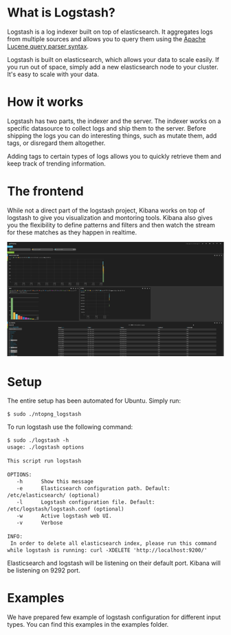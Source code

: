 # What is Logstash?
Logstash is a log indexer built on top of elasticsearch. It aggregates logs from multiple sources and allows you to query them using the [Apache Lucene query parser syntax](http://lucene.apache.org/core/2_9_4/queryparsersyntax.html).

Logstash is built on elasticsearch, which allows your data to scale easily. If you run out of space, simply add a new elasticsearch node to your cluster. It's easy to scale with your data.

# How it works
Logstash has two parts, the indexer and the server. The indexer works on a specific datasource to collect logs and ship them to the server. Before shipping the logs you can do interesting things, such as mutate them, add tags, or disregard them altogether.

Adding tags to certain types of logs allows you to quickly retrieve them and keep track of trending information.


# The frontend
While not a direct part of the logstash project, Kibana works on top of logstash to give you visualization and montoring tools. Kibana also gives you the flexibility to define patterns and filters and then watch the stream for these matches as they happen in realtime.

![Alt text](/img/ntopng_kibana_dashboard.png "Ntopng kibana dashboard")
# Setup
The entire setup has been automated for Ubuntu. Simply run:

```
$ sudo ./ntopng_logstash
```

To run logstash use the following command:

```
$ sudo ./logstash -h
usage: ./logstash options

This script run logstash

OPTIONS:
   -h      Show this message
   -e      Elasticsearch configuration path. Default: /etc/elasticsearch/ (optional)
   -l      Logstash configuration file. Default: /etc/logstash/logstash.conf (optional)
   -w      Active logstash web UI.
   -v      Verbose

INFO:
 In order to delete all elasticsearch index, please run this command while logstash is running: curl -XDELETE 'http://localhost:9200/'
```

Elasticsearch and logstash will be listening on their default port. Kibana will be listening on 9292 port.

# Examples
We have prepared few example of logstash configuration for different input types. You can find this examples in the examples folder.

